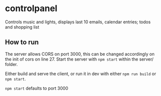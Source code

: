 # controlpanel
Controls music and lights, displays last 10 emails, calendar entries; todos and shopping list


## How to run
The server allows CORS on port 3000, this can be changed accordingly on the init of cors on line 27.
Start the server with `npm start` within the server/ folder.

Either build and serve the client, or run it in dev with either `npm run build` or `npm start`.

`npm start` defaults to port 3000